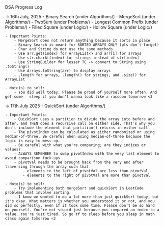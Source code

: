 DSA Progress Log

-> 16th July, 2025
    - Binary Search (under Algorithms/)
    - MergeSort (under Algorithms/)
    - TwoSum (under Problems/)
    - Longest Common Prefix (under Problems/)
    - Filled Square (under Logic/)
    - Hollow Square (under Logic/)

    - Important Points:
        - MergeSort does not return anything because it sorts in place
        - Binary Search is meant for SORTED ARRAYS ONLY (pls don't forget)
        - Char and String do not use the same methods 
        - Use arr.get(index) for ArrayList<> and arr[i] for arrays
        - Use str.charAt(index) for strings instead of str[index]
        - Use StringBuilder for lesser TC -> convert to String using .toString()
        - Use Arrays.toString(arr) to display arrays
        - .length for arrays, .length() for strings, and .size() for ArrayList
    
    - Note(s) to self:
        - You did well today. Please be proud of yourself more often. And get some   sleep if you don't wanna look like a raccoon tomorrow <3

        
-> 17th July 2025
    - QuickSort (under Algorithms/)

    - Important Points:
        - QuickSort uses a partition to divide the array into before and after, and THEN does a recursive call on either side. That's why you don't include the element that partition() returns in either call.
        - The pivotIndex can be calculated as either randomized or using median-of-three. Be careful when using median-of-three because the logic is easy to mess up.
        - Be careful with what you're comparing; are they indices or values?
        - ALWAYS REMEMBER to swap pivotIndex with the very last element to avoid comparison fuck-ups
        - pivotVal needs to be brought back from the very end after traversing through the array such that 
            - elements to the left of pivotVal are less than pivotVal
            - elements to the right of pivotVal are more than pivotVal

    - Note(s) to self:
        - Try implementing both mergeSort and quickSort in LeetCode problems that involve sorting.
        - I know we wanted to do a lot more than just quickSort today, but it's okay. What matters is whether you understood it or not, and you did so perfectly, even if it took some time. Please don't be so hard on yourself. You're not stupid just because you compared an index to a value. You're just tired. So go tf to sleep before you sleep in math class again tomorrow <3

        

        